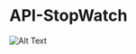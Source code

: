 # API-StopWatch
![Alt Text](https://scontent.fsgn5-3.fna.fbcdn.net/v/t1.15752-9/334878509_535863588534880_1845239862383899811_n.png?_nc_cat=104&ccb=1-7&_nc_sid=ae9488&_nc_ohc=-nNRyotH84sAX9_5RZf&_nc_ht=scontent.fsgn5-3.fna&oh=03_AdTtTtSeV7SXGVH40qKgFe0L0OTsipMquSzHPpWAMOT5hQ&oe=642C0A9A)
